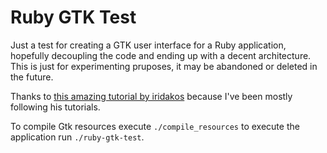 # Ruby GTK Test

Just a test for creating a GTK user interface for a Ruby application, hopefully decoupling the code and ending up with a decent
architecture. This is just for experimenting pruposes, it may be abandoned or deleted in the future.

Thanks to [this amazing tutorial by iridakos](https://iridakos.com/tutorials/2018/01/25/creating-a-gtk-todo-application-with-ruby.html) because I've been mostly following his tutorials.

To compile Gtk resources execute `./compile_resources` to execute the application run `./ruby-gtk-test`.
